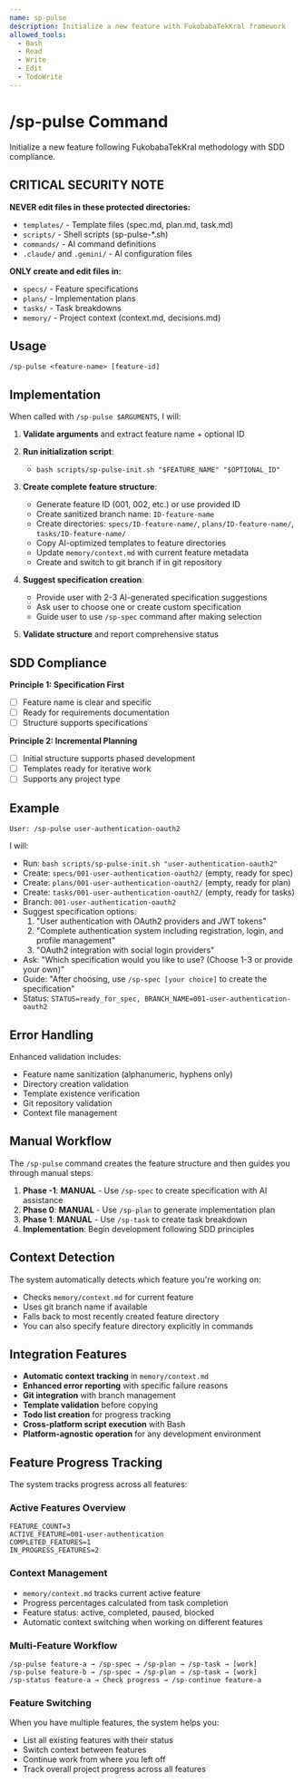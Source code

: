 ```yaml
---
name: sp-pulse
description: Initialize a new feature with FukobabaTekKral framework
allowed_tools:
  - Bash
  - Read
  - Write
  - Edit
  - TodoWrite
---
```


# /sp-pulse Command

Initialize a new feature following FukobabaTekKral methodology with SDD compliance.

## CRITICAL SECURITY NOTE
**NEVER edit files in these protected directories:**
- `templates/` - Template files (spec.md, plan.md, task.md)
- `scripts/` - Shell scripts (sp-pulse-*.sh)
- `commands/` - AI command definitions
- `.claude/` and `.gemini/` - AI configuration files

**ONLY create and edit files in:**
- `specs/` - Feature specifications
- `plans/` - Implementation plans
- `tasks/` - Task breakdowns
- `memory/` - Project context (context.md, decisions.md)

## Usage
```
/sp-pulse <feature-name> [feature-id]
```

## Implementation

When called with `/sp-pulse $ARGUMENTS`, I will:

1. **Validate arguments** and extract feature name + optional ID
2. **Run initialization script**:
   - `bash scripts/sp-pulse-init.sh "$FEATURE_NAME" "$OPTIONAL_ID"`
3. **Create complete feature structure**:
   - Generate feature ID (001, 002, etc.) or use provided ID
   - Create sanitized branch name: `ID-feature-name`
   - Create directories: `specs/ID-feature-name/`, `plans/ID-feature-name/`, `tasks/ID-feature-name/`
   - Copy AI-optimized templates to feature directories
   - Update `memory/context.md` with current feature metadata
   - Create and switch to git branch if in git repository

4. **Suggest specification creation**:
   - Provide user with 2-3 AI-generated specification suggestions
   - Ask user to choose one or create custom specification
   - Guide user to use `/sp-spec` command after making selection

5. **Validate structure** and report comprehensive status

## SDD Compliance

**Principle 1: Specification First**
- [ ] Feature name is clear and specific
- [ ] Ready for requirements documentation
- [ ] Structure supports specifications

**Principle 2: Incremental Planning**
- [ ] Initial structure supports phased development
- [ ] Templates ready for iterative work
- [ ] Supports any project type

## Example
```
User: /sp-pulse user-authentication-oauth2
```

I will:
- Run: `bash scripts/sp-pulse-init.sh "user-authentication-oauth2"`
- Create: `specs/001-user-authentication-oauth2/` (empty, ready for spec)
- Create: `plans/001-user-authentication-oauth2/` (empty, ready for plan)
- Create: `tasks/001-user-authentication-oauth2/` (empty, ready for tasks)
- Branch: `001-user-authentication-oauth2`
- Suggest specification options:
  1. "User authentication with OAuth2 providers and JWT tokens"
  2. "Complete authentication system including registration, login, and profile management"
  3. "OAuth2 integration with social login providers"
- Ask: "Which specification would you like to use? (Choose 1-3 or provide your own)"
- Guide: "After choosing, use `/sp-spec [your choice]` to create the specification"
- Status: `STATUS=ready_for_spec, BRANCH_NAME=001-user-authentication-oauth2`

## Error Handling

Enhanced validation includes:
- Feature name sanitization (alphanumeric, hyphens only)
- Directory creation validation
- Template existence verification
- Git repository validation
- Context file management

## Manual Workflow

The `/sp-pulse` command creates the feature structure and then guides you through manual steps:

1. **Phase -1**: **MANUAL** - Use `/sp-spec` to create specification with AI assistance
2. **Phase 0**: **MANUAL** - Use `/sp-plan` to generate implementation plan  
3. **Phase 1**: **MANUAL** - Use `/sp-task` to create task breakdown
4. **Implementation**: Begin development following SDD principles

## Context Detection

The system automatically detects which feature you're working on:
- Checks `memory/context.md` for current feature
- Uses git branch name if available
- Falls back to most recently created feature directory
- You can also specify feature directory explicitly in commands

## Integration Features

- **Automatic context tracking** in `memory/context.md`
- **Enhanced error reporting** with specific failure reasons
- **Git integration** with branch management
- **Template validation** before copying
- **Todo list creation** for progress tracking
- **Cross-platform script execution** with Bash
- **Platform-agnostic operation** for any development environment

## Feature Progress Tracking

The system tracks progress across all features:

### Active Features Overview
```
FEATURE_COUNT=3
ACTIVE_FEATURE=001-user-authentication
COMPLETED_FEATURES=1
IN_PROGRESS_FEATURES=2
```

### Context Management
- `memory/context.md` tracks current active feature
- Progress percentages calculated from task completion
- Feature status: active, completed, paused, blocked
- Automatic context switching when working on different features

### Multi-Feature Workflow
```
/sp-pulse feature-a → /sp-spec → /sp-plan → /sp-task → [work]
/sp-pulse feature-b → /sp-spec → /sp-plan → /sp-task → [work]
/sp-status feature-a → Check progress → /sp-continue feature-a
```

### Feature Switching
When you have multiple features, the system helps you:
- List all existing features with their status
- Switch context between features
- Continue work from where you left off
- Track overall project progress across all features